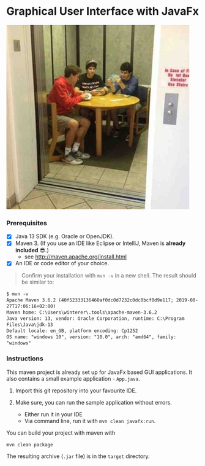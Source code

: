 # Graphical User Interface with JavaFx

![](elevator_dudes.jpg)

### Prerequisites

- [x] Java 13 SDK (e.g. Oracle or OpenJDK).
- [x] Maven 3. (If you use an IDE like Eclipse or IntelliJ, Maven is **already included** :sunglasses:.)
	- see http://maven.apache.org/install.html
- [x] An IDE or code editor of your choice.

> Confirm your installation with `mvn -v` in a new shell. The result should be similar to:

```
$ mvn -v
Apache Maven 3.6.2 (40f52333136460af0dc0d7232c0dc0bcf0d9e117; 2019-08-27T17:06:16+02:00)
Maven home: C:\Users\winterer\.tools\apache-maven-3.6.2
Java version: 13, vendor: Oracle Corporation, runtime: C:\Program Files\Java\jdk-13
Default locale: en_GB, platform encoding: Cp1252
OS name: "windows 10", version: "10.0", arch: "amd64", family: "windows"
```

### Instructions

This maven project is already set up for JavaFx based GUI applications. It also contains a small example application - `App.java`.

1. Import this git repository into your favourite IDE.

1. Make sure, you can run the sample application without errors.
	- Either run it in your IDE
	- Via command line, run it with `mvn clean javafx:run`.

You can build your project with maven with

```
mvn clean package
```

The resulting archive (`.jar` file) is in the `target` directory.
